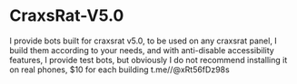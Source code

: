 # CraxsRat-V5.0
I provide bots built for craxsrat v5.0, 
to be used on any craxsrat panel, 
I build them according to your needs, 
and with anti-disable accessibility features, 
I provide test bots, but obviously 
I do not recommend installing it on real phones, 
$10 for each building
t.me//@xRt56fDz98s
